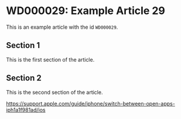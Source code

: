 # WD000029: Example Article 29

This is an example article with the id `WD000029`.

## Section 1

This is the first section of the article.

## Section 2

This is the second section of the article.

https://support.apple.com/guide/iphone/switch-between-open-apps-iph1a1f981ad/ios
